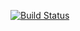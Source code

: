 [![Build Status](https://travis-ci.org/dmecke/OpenSoccerStar.svg)](https://travis-ci.org/dmecke/OpenSoccerStar)

